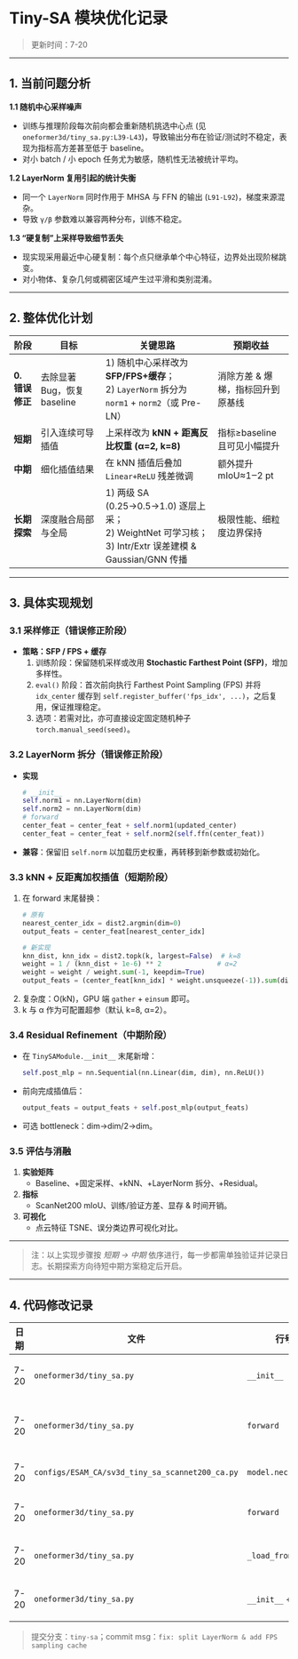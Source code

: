 # Tiny-SA 模块优化记录

> 更新时间：7-20

---

## 1. 当前问题分析

**1.1 随机中心采样噪声**  
- 训练与推理阶段每次前向都会重新随机挑选中心点 (见 `oneformer3d/tiny_sa.py:L39-L43`)，导致输出分布在验证/测试时不稳定，表现为指标高方差甚至低于 baseline。  
- 对小 batch / 小 epoch 任务尤为敏感，随机性无法被统计平均。

**1.2 LayerNorm 复用引起的统计失衡**  
- 同一个 `LayerNorm` 同时作用于 MHSA 与 FFN 的输出 (`L91-L92`)，梯度来源混杂。  
- 导致 `γ/β` 参数难以兼容两种分布，训练不稳定。

**1.3 “硬复制”上采样导致细节丢失**  
- 现实现采用最近中心硬复制：每个点只继承单个中心特征，边界处出现阶梯跳变。  
- 对小物体、复杂几何或稠密区域产生过平滑和类别混淆。

---

## 2. 整体优化计划

| 阶段 | 目标 | 关键思路 | 预期收益 |
|------|------|----------|----------|
| **0. 错误修正** | 去除显著 Bug，恢复 baseline | 1) 随机中心采样改为 **SFP/FPS+缓存**；<br/>2) `LayerNorm` 拆分为 `norm1` + `norm2`（或 Pre-LN） | 消除方差 & 爆梯，指标回升到原基线 |
| **短期** | 引入连续可导插值 | 上采样改为 **kNN + 距离反比权重 (α=2, k=8)** | 指标≥baseline 且可见小幅提升 |
| **中期** | 细化插值结果 | 在 kNN 插值后叠加 `Linear+ReLU` 残差微调 | 额外提升 mIoU≈1‒2 pt |
| **长期探索** | 深度融合局部与全局 | 1) 两级 SA (0.25→0.5→1.0) 逐层上采；<br/>2) WeightNet 可学习核；<br/>3) Intr/Extr 误差建模 & Gaussian/GNN 传播 | 极限性能、细粒度边界保持 |

---

## 3. 具体实现规划

### 3.1 采样修正（错误修正阶段）
- **策略：SFP / FPS + 缓存**  
  1. 训练阶段：保留随机采样或改用 **Stochastic Farthest Point (SFP)**，增加多样性。  
  2. `eval()` 阶段：首次前向执行 Farthest Point Sampling (FPS) 并将 `idx_center` 缓存到 `self.register_buffer('fps_idx', ...)`，之后复用，保证推理稳定。  
  3. 选项：若需对比，亦可直接设定固定随机种子 `torch.manual_seed(seed)`。

### 3.2 LayerNorm 拆分（错误修正阶段）
- **实现**  
  ```python
  # __init__
  self.norm1 = nn.LayerNorm(dim)
  self.norm2 = nn.LayerNorm(dim)
  # forward
  center_feat = center_feat + self.norm1(updated_center)
  center_feat = center_feat + self.norm2(self.ffn(center_feat))
  ```
- **兼容**：保留旧 `self.norm` 以加载历史权重，再转移到新参数或初始化。

### 3.3 kNN + 反距离加权插值（短期阶段）
1. 在 forward 末尾替换：
   ```python
   # 原有
   nearest_center_idx = dist2.argmin(dim=0)
   output_feats = center_feat[nearest_center_idx]
   
   # 新实现
   knn_dist, knn_idx = dist2.topk(k, largest=False)  # k=8
   weight = 1 / (knn_dist + 1e-6) ** 2              # α=2
   weight = weight / weight.sum(-1, keepdim=True)
   output_feats = (center_feat[knn_idx] * weight.unsqueeze(-1)).sum(dim=1)
   ```
2. 复杂度：O(kN)，GPU 端 `gather` + `einsum` 即可。
3. k 与 α 作为可配置超参（默认 k=8, α=2）。

### 3.4 Residual Refinement（中期阶段）
- 在 `TinySAModule.__init__` 末尾新增：
  ```python
  self.post_mlp = nn.Sequential(nn.Linear(dim, dim), nn.ReLU())
  ```
- 前向完成插值后：
  ```python
  output_feats = output_feats + self.post_mlp(output_feats)
  ```
- 可选 bottleneck：dim→dim/2→dim。

### 3.5 评估与消融
1. **实验矩阵**  
   - Baseline、+固定采样、+kNN、+LayerNorm 拆分、+Residual。  
2. **指标**  
   - ScanNet200 mIoU、训练/验证方差、显存 & 时间开销。  
3. **可视化**  
   - 点云特征 TSNE、误分类边界可视化对比。

---

> 注：以上实现步骤按 *短期 → 中期* 依序进行，每一步都需单独验证并记录日志。长期探索方向待短中期方案稳定后开启。

---

## 4. 代码修改记录

| 日期 | 文件 | 行号/位置 | 变动概述 |
|------|------|-----------|----------|
| 7-20 | `oneformer3d/tiny_sa.py` | `__init__` | 拆分 `LayerNorm` → `norm1` / `norm2`；注册 `_fps_idx_cache` 缓存 |
| 7-20 | `oneformer3d/tiny_sa.py` | `forward` | 替换最近中心复制→kNN(8)反距离(α=2)加权插值，连续可导 |
| 7-20 | `configs/ESAM_CA/sv3d_tiny_sa_scannet200_ca.py` | `model.neck` | sample_ratio→0.05, radius→0.2, max_k→32 |
| 7-20 | `oneformer3d/tiny_sa.py` | `forward` | 添加邻居缺失保护逻辑；默认sample_ratio改0.05 |
| 7-20 | `oneformer3d/tiny_sa.py` | `_load_from_state_dict` | 自动将旧 `norm` 权重复制到 `norm1/2`，无需手工迁移 |
| 7-20 | `oneformer3d/tiny_sa.py` | `__init__` + `forward` | 新增 `post_mlp` 残差细化并在上采样后应用 |

> 提交分支：`tiny-sa`；commit msg：`fix: split LayerNorm & add FPS sampling cache`
